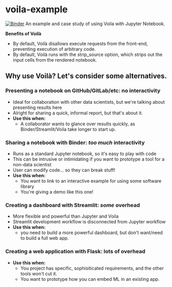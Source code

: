 # voila-example
[![Binder](https://mybinder.org/badge_logo.svg)](https://mybinder.org/v2/gh/mcullan/voila-example/HEAD)
An example and case study of using Voila with Jupyter Notebook.


**Benefits of Voilà**
* By default, Voilà disallows execute requests from the front-end, preventing execution of arbitrary code.
* By default, Voilà runs with the strip_source option, which strips out the input cells from the rendered notebook.

## Why use Voilà? Let's consider some alternatives.

### Presenting a notebook on GitHub/GitLab/etc: no interactivity
* Ideal for collaboration with other data scientists, but we're talking about presenting results here
* Alright for sharing a quick, informal report, but that's about it. 
* **Use this when:**
    * A collaborator wants to glance over results quickly, as Binder/Streamlit/Voila take longer to start up.
        
### Sharing a notebook with Binder: *too much* interactivity
* Runs as a standard Jupyter notebook, so it's easy to play with code
* This can be intrusive or intimidating if you want to prototype a tool for a non-data scientist
* User can modify code... so they can break stuff!
* **Use this when:**
    * You want to link to an interactive example for using some software library
    * You're giving a demo like this one! 
    
### Creating a dashboard with Streamlit: *some* overhead
* More flexible and powerful than Jupyter and Voila
* Streamlit development workflow is disconnected from Jupyter workflow
* **Use this when:** 
    * you need to build a more powerful dashboard, but don't want/need to build a full web app.

### Creating a web application with Flask: lots of overhead
* **Use this when:** 
    * You project has specific, sophisiticated requirements, and the other tools won't cut it.
    * You want to prototype how you can embed ML in an existing app.

